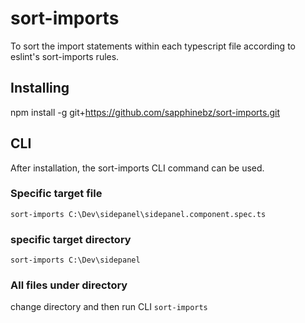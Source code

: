 # sort-imports

To sort the import statements within each typescript file according to eslint's sort-imports rules.

## Installing

npm install -g git+https://github.com/sapphinebz/sort-imports.git

## CLI

After installation, the sort-imports CLI command can be used.

### Specific target file

`sort-imports C:\Dev\sidepanel\sidepanel.component.spec.ts`

### specific target directory

`sort-imports C:\Dev\sidepanel`

### All files under directory

change directory and then run CLI `sort-imports`
